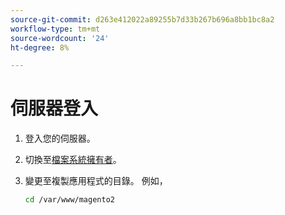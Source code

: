```yaml
---
source-git-commit: d263e412022a89255b7d33b267b696a8bb1bc8a2
workflow-type: tm+mt
source-wordcount: '24'
ht-degree: 8%

---
```

# 伺服器登入

1. 登入您的伺服器。
1. 切換至[檔案系統擁有者](../installation/prerequisites/file-system/overview.md)。
1. 變更至複製應用程式的目錄。 例如，

   ```bash
   cd /var/www/magento2
   ```
